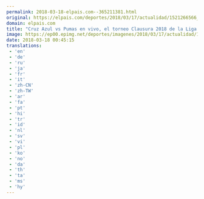 ```yaml
---
permalink: 2018-03-18-elpais.com--365211381.html
original: https://elpais.com/deportes/2018/03/17/actualidad/1521266566_581378.html#?ref=rss&format=simple&link=link
domain: elpais.com
title: "Cruz Azul vs Pumas en vivo, el torneo Clausura 2018 de la Liga MX"
image: https://ep00.epimg.net/deportes/imagenes/2018/03/17/actualidad/1521266566_581378_1521330515_rrss_normal.jpg
date: 2018-03-18 00:45:15
translations: 
 - 'en'
 - 'de'
 - 'ru'
 - 'ja'
 - 'fr'
 - 'it'
 - 'zh-CN'
 - 'zh-TW'
 - 'ar'
 - 'fa'
 - 'pt'
 - 'hi'
 - 'tr'
 - 'id'
 - 'nl'
 - 'sv'
 - 'vi'
 - 'pl'
 - 'ko'
 - 'no'
 - 'da'
 - 'th'
 - 'ta'
 - 'ms'
 - 'hy'
---
```


